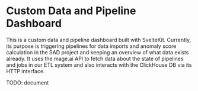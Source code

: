# Custom Data and Pipeline Dashboard
This is a custom data and pipeline dashboard built with SvelteKit. Currently, its purpose is triggering pipelines for data imports and anomaly score calculation in the SAD project and keeping an overview of what data exists already. It uses the mage.ai API to fetch data about the state of pipelines and jobs in our ETL system and also interacts with the ClickHouse DB via its HTTP interface.

TODO: document